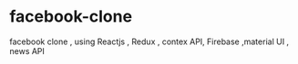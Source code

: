 # facebook-clone
facebook clone , using Reactjs , Redux , contex API, Firebase ,material UI , news API
